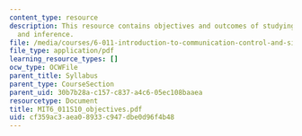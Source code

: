 ```yaml
---
content_type: resource
description: This resource contains objectives and outcomes of studying signals, systems
  and inference.
file: /media/courses/6-011-introduction-to-communication-control-and-signal-processing-spring-2010/cf359ac3aea08933c947dbe0d96f4b48_MIT6_011S10_objectives.pdf
file_type: application/pdf
learning_resource_types: []
ocw_type: OCWFile
parent_title: Syllabus
parent_type: CourseSection
parent_uid: 30b7b28a-c157-c837-a4c6-05ec108baaea
resourcetype: Document
title: MIT6_011S10_objectives.pdf
uid: cf359ac3-aea0-8933-c947-dbe0d96f4b48
---
```

